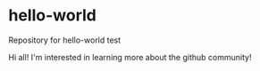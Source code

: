 # hello-world
Repository for hello-world test

Hi all!
I'm interested in learning more about the github community!
